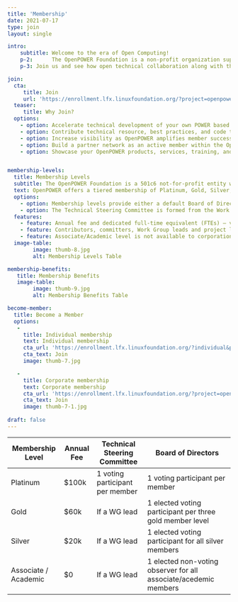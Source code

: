 ```yaml
---
title: 'Membership'
date: 2021-07-17
type: join
layout: single

intro: 
    subtitle: Welcome to the era of Open Computing!
    p-2:      The OpenPOWER Foundation is a non-profit organization supporting the free and open RISC instruction set architecture and extensions. We enable open community collaboration, technology advancements in the OpenPOWER ecosystem, and visibility of OpenPOWER successes.
    p-3: Join us and see how open technical collaboration along with the support of many OpenPOWER programs can help drive your business forward.

join:
  cta:
     title: Join
     url: 'https://enrollment.lfx.linuxfoundation.org/?project=openpowerfoundation'
  teaser:
     title: Why Join? 
  options:
    - option: Accelerate technical development of your own POWER based products
    - option: Contribute technical resource, best practices, and code to help guide and influence OpenPOWER deliverables
    - option: Increase visibility as OpenPOWER amplifies member success across the industry
    - option: Build a partner network as an active member within the OpenPOWER community
    - option: Showcase your OpenPOWER products, services, training, and resources on OpenPOWER Ready


membership-levels:
  title: Membership Levels
  subtitle: The OpenPOWER Foundation is a 501c6 not-for-profit entity with a Board of Directors and a Technical Steering Committee.
  text: OpenPOWER offers a tiered membership of Platinum, Gold, Silver, and Associate/Academic memberships
  options:  
    - option: Membership levels provide either a default Board of Director position (Platinum) or an opportunity to be elected to the Board (Gold, Silver, and Associate/Academic members). The Bylaws detail additional governance by the Board including maximum seats, terms, etc.
    - option: The Technical Steering Committee is formed from the Work Group Leads from the core projects and one representative designated by each Platinum member.
  features:
    - feature: Annual fee and dedicated full-time equivalent (FTEs) – verification of committed number of FTEs on honor system
    - feature: Contributors, committers, Work Group leads and project leads influence Technical Steering Committee
    - feature: Associate/Academic level is not available to corporations
  image-table: 
        image: thumb-8.jpg
        alt: Membership Levels Table

membership-benefits:
   title: Membership Benefits 
   image-table: 
        image: thumb-9.jpg
        alt: Membership Benefits Table

become-member:
  title: Become a Member
  options: 
   - 
     title: Individual membership
     text: Individual membership
     cta_url: 'https://enrollment.lfx.linuxfoundation.org/?individual&project=openpowerfoundation'
     cta_text: Join
     image: thumb-7.jpg

   - 
     title: Corporate membership
     text: Corporate membership
     cta_url: 'https://enrollment.lfx.linuxfoundation.org/?project=openpowerfoundation'
     cta_text: Join
     image: thumb-7-1.jpg
 
draft: false
---
```



| Membership Level     | Annual Fee | Technical Steering Committee    | Board of Directors                                               |
|----------------------|------------|---------------------------------|------------------------------------------------------------------|
| Platinum             | $100k      | 1 voting participant per member | 1 voting participant per member                                  |
| Gold                 | $60k       | If a WG lead                    | 1 elected voting participant per three gold member level         |
| Silver               | $20k       | If a WG lead                    | 1 elected voting participant for all silver members              |
| Associate / Academic | $0         | If a WG lead                    | 1 elected non-voting observer for all associate/acedemic members |

